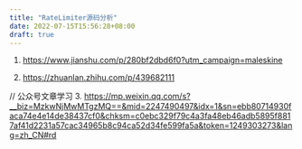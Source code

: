 ```yaml
---
title: "RateLimiter源码分析"
date: 2022-07-15T15:56:28+08:00
draft: true
---
```


1. https://www.jianshu.com/p/280bf2dbd6f0?utm_campaign=maleskine

2. https://zhuanlan.zhihu.com/p/439682111


// 公众号文章学习
3. https://mp.weixin.qq.com/s?__biz=MzkwNjMwMTgzMQ==&mid=2247490497&idx=1&sn=ebb80714930faca74e4e14de38437cf0&chksm=c0ebc329f79c4a3fa48eb46adb5895f8817af41d2231a57cac34965b8c94ca52d34fe599fa5a&token=1249303273&lang=zh_CN#rd